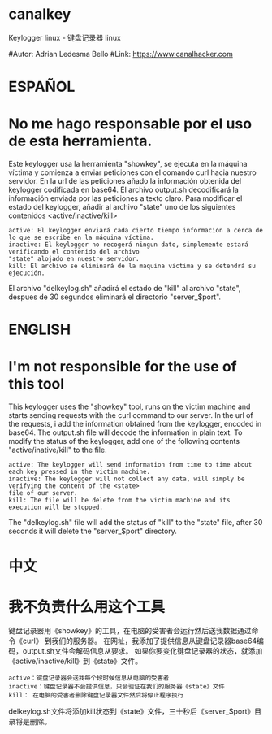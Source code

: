 # canalkey
Keylogger linux - 键盘记录器 linux

#Autor: Adrian Ledesma Bello
#Link: https://www.canalhacker.com


# ESPAÑOL
# No me hago responsable por el uso de esta herramienta.

Este keylogger usa la herramienta "showkey", se ejecuta en la máquina víctima y comienza a
enviar peticiones con el comando curl hacia nuestro servidor.
En la url de las peticiones añado la información obtenida del keylogger codificada en base64.
El archivo output.sh decodificará la información enviada por las peticiones a texto claro.
Para modificar el estado del keylogger, añadir al archivo "state" uno de los siguientes contenidos <active/inactive/kill>

	active: El keylogger enviará cada cierto tiempo información a cerca de lo que se escribe en la máquina víctima.
	inactive: El keylogger no recogerá ningun dato, simplemente estará verificando el contenido del archivo
	"state" alojado en nuestro servidor.
	kill: El archivo se eliminará de la maquina victima y se detendrá su ejecución.

El archivo "delkeylog.sh" añadirá el estado de "kill" al archivo "state", despues de 30 segundos eliminará el
directorio "server_$port".

# ENGLISH
# I'm not responsible for the use of this tool

This keylogger uses the "showkey" tool, runs on the victim machine and starts sending requests with the curl
command to our server.
In the url of the requests, i add the information obtained from the keylogger, encoded in base64.
The output.sh file will decode the information in plain text.
To modify the status of the keylogger, add one of the following contents "active/inative/kill" to the <state> file.

	active: The keylogger will send information from time to time about each key pressed in the victim machine.
	inactive: The keylogger will not collect any data, will simply be verifying the content of the <state>
	file of our server.
	kill: The file will be delete from the victim machine and its execution will be stopped.

The "delkeylog.sh" file will add the status of "kill" to the "state" file, after 30 seconds it will delete
the "server_$port" directory.

# 中文
# 我不负责什么用这个工具

键盘记录器用《showkey》的工具，在电脑的受害者会运行然后送我数据通过命令《curl》 到我们的服务器。
在网址，我添加了提供信息从键盘记录器base64编码，output.sh文件会解码信息从要求。
如果你要变化键盘记录器的状态，就添加《active/inactive/kill》到《state》文件。

	active：键盘记录器会送我每个段时候信息从电脑的受害者
	inactive：键盘记录器不会提供信息，只会验证在我们的服务器《state》文件
	kill： 在电脑的受害者删除键盘记录器文件然后将停止程序执行

delkeylog.sh文件将添加kill状态到《state》文件，三十秒后《server_$port》目录将是删除。
